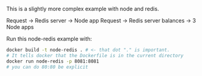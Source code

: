 This is a slightly more complex example with node and redis.

Request -> Redis server -> Node app
Request -> Redis server balances -> 3 Node apps

Run this node-redis example with:

```sh
docker build -t node-redis . # <- that dot "." is important.
# It tells docker that the Dockerfile is in the current directory
docker run node-redis -p 8081:8081
# you can do 80:80 be explicit
```
